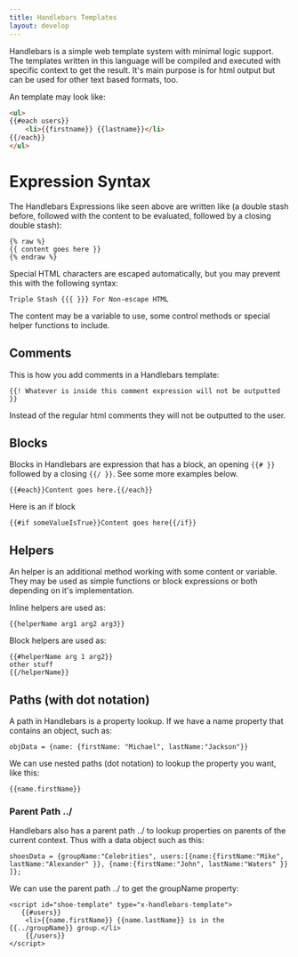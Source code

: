 ```yaml
---
title: Handlebars Templates
layout: develop
---
```


Handlebars is a simple web template system with minimal logic support. The
templates written in this language will be compiled and executed with specific
context to get the result. It's main purpose is for html output but can be used
for other text based formats, too.

An template may look like:

``` html
<ul>
{{#each users}}
    <li>{{firstname}} {{lastname}}</li>
{{/each}}
</ul>
```

Expression Syntax
===================================================================
The Handlebars Expressions like seen above are written like (a double stash before,
followed with the content to be evaluated, followed by a closing double stash): 

    {% raw %}
    {{ content goes here }}
    {% endraw %}

Special HTML characters are escaped automatically, but you may prevent this
with the following syntax:

    Triple Stash {{{ }}} For Non-escape HTML

The content may be a variable to use, some control methods or special helper
functions to include.

Comments
-------------------------------------------------------------------
This is how you add comments in a Handlebars template:

    {{! Whatever is inside this comment expression will not be outputted  }}

Instead of the regular html comments they will not be outputted to the user.

Blocks
-------------------------------------------------------------------
Blocks in Handlebars are expression that has a block, an opening `{{# }}`
followed by a closing `{{/ }}`. See some more examples below.

    {{#each}}Content goes here.{{/each}}

Here is an if block

    {{#if someValueIsTrue}}Content goes here{{/if}}

Helpers
--------------------------------------------------------------------
An helper is an additional method working with some content or variable. They
may be used as simple functions or block expressions or both depending on it's
implementation.

Inline helpers are used as:

    {{helperName arg1 arg2 arg3}}

Block helpers are used as:

    {{#helperName arg 1 arg2}}
    other stuff
    {{/helperName}}

Paths (with dot notation)
--------------------------------------------------------------------
A path in Handlebars is a property lookup. If we have a name property that
contains an object, such as:

    objData = {name: {firstName: "Michael", lastName:"Jackson"}}

We can use nested paths (dot notation) to lookup the property you want, like this:

    {{name.firstName}}

### Parent Path ../
Handlebars also has a parent path ../ to lookup properties on parents of the
current context. Thus with a data object such as this:

    shoesData = {groupName:"Celebrities", users:[{name:{firstName:"Mike", lastName:"Alexander" }}, {name:{firstName:"John", lastName:"Waters" }} ]};

We can use the parent path ../ to get the groupName property:

    ​<script id="shoe-template" type="x-handlebars-template">​
       {{#users}}​
        <li>{{name.firstName}} {{name.lastName}} is in the {{../groupName}} group.</li>​
        {{/users}}
    ​</script>
